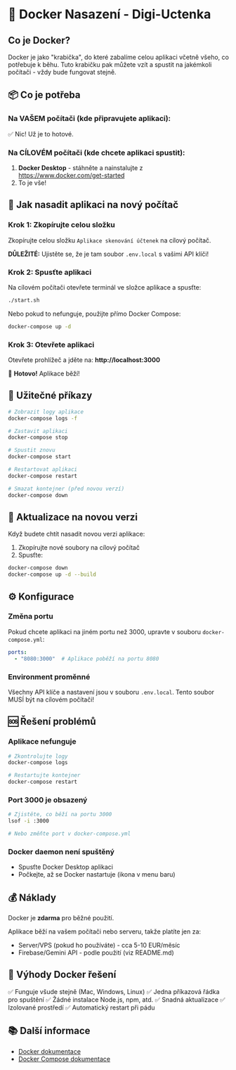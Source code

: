 # 🐳 Docker Nasazení - Digi-Uctenka

## Co je Docker?
Docker je jako "krabička", do které zabalíme celou aplikaci včetně všeho, co potřebuje k běhu. Tuto krabičku pak můžete vzít a spustit na jakémkoli počítači - vždy bude fungovat stejně.

## 📦 Co je potřeba

### Na VAŠEM počítači (kde připravujete aplikaci):
✅ Nic! Už je to hotové.

### Na CÍLOVÉM počítači (kde chcete aplikaci spustit):
1. **Docker Desktop** - stáhněte a nainstalujte z https://www.docker.com/get-started
2. To je vše!

## 🚀 Jak nasadit aplikaci na nový počítač

### Krok 1: Zkopírujte celou složku
Zkopírujte celou složku `Aplikace skenování účtenek` na cílový počítač.

**DŮLEŽITÉ:** Ujistěte se, že je tam soubor `.env.local` s vašimi API klíči!

### Krok 2: Spusťte aplikaci
Na cílovém počítači otevřete terminál ve složce aplikace a spusťte:

```bash
./start.sh
```

Nebo pokud to nefunguje, použijte přímo Docker Compose:

```bash
docker-compose up -d
```

### Krok 3: Otevřete aplikaci
Otevřete prohlížeč a jděte na: **http://localhost:3000**

🎉 **Hotovo!** Aplikace běží!

## 📝 Užitečné příkazy

```bash
# Zobrazit logy aplikace
docker-compose logs -f

# Zastavit aplikaci
docker-compose stop

# Spustit znovu
docker-compose start

# Restartovat aplikaci
docker-compose restart

# Smazat kontejner (před novou verzí)
docker-compose down
```

## 🔄 Aktualizace na novou verzi

Když budete chtít nasadit novou verzi aplikace:

1. Zkopírujte nové soubory na cílový počítač
2. Spusťte:
```bash
docker-compose down
docker-compose up -d --build
```

## ⚙️ Konfigurace

### Změna portu
Pokud chcete aplikaci na jiném portu než 3000, upravte v souboru `docker-compose.yml`:

```yaml
ports:
  - "8080:3000"  # Aplikace poběží na portu 8080
```

### Environment proměnné
Všechny API klíče a nastavení jsou v souboru `.env.local`.
Tento soubor MUSÍ být na cílovém počítači!

## 🆘 Řešení problémů

### Aplikace nefunguje
```bash
# Zkontrolujte logy
docker-compose logs

# Restartujte kontejner
docker-compose restart
```

### Port 3000 je obsazený
```bash
# Zjistěte, co běží na portu 3000
lsof -i :3000

# Nebo změňte port v docker-compose.yml
```

### Docker daemon není spuštěný
- Spusťte Docker Desktop aplikaci
- Počkejte, až se Docker nastartuje (ikona v menu baru)

## 💰 Náklady

Docker je **zdarma** pro běžné použití.

Aplikace běží na vašem počítači nebo serveru, takže platíte jen za:
- Server/VPS (pokud ho používáte) - cca 5-10 EUR/měsíc
- Firebase/Gemini API - podle použití (viz README.md)

## 🎯 Výhody Docker řešení

✅ Funguje všude stejně (Mac, Windows, Linux)
✅ Jedna příkazová řádka pro spuštění
✅ Žádné instalace Node.js, npm, atd.
✅ Snadná aktualizace
✅ Izolované prostředí
✅ Automatický restart při pádu

## 📚 Další informace

- [Docker dokumentace](https://docs.docker.com/)
- [Docker Compose dokumentace](https://docs.docker.com/compose/)
